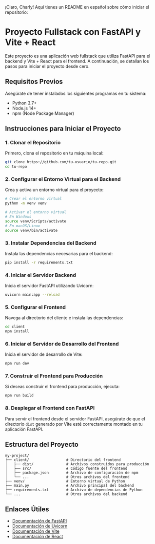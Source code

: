 ¡Claro, Charly! Aquí tienes un README en español sobre cómo iniciar el repositorio:

# Proyecto Fullstack con FastAPI y Vite + React

Este proyecto es una aplicación web fullstack que utiliza FastAPI para el backend y Vite + React para el frontend. A continuación, se detallan los pasos para iniciar el proyecto desde cero.

## Requisitos Previos

Asegúrate de tener instalados los siguientes programas en tu sistema:

- Python 3.7+
- Node.js 14+
- npm (Node Package Manager)

## Instrucciones para Iniciar el Proyecto

### 1. Clonar el Repositorio

Primero, clona el repositorio en tu máquina local:

```bash
git clone https://github.com/tu-usuario/tu-repo.git
cd tu-repo
```

### 2. Configurar el Entorno Virtual para el Backend

Crea y activa un entorno virtual para el proyecto:

```bash
# Crear el entorno virtual
python -m venv venv

# Activar el entorno virtual
# En Windows
source venv/Scripts/activate
# En macOS/Linux
source venv/bin/activate
```

### 3. Instalar Dependencias del Backend

Instala las dependencias necesarias para el backend:

```bash
pip install -r requirements.txt
```

### 4. Iniciar el Servidor Backend

Inicia el servidor FastAPI utilizando Uvicorn:

```bash
uvicorn main:app --reload
```

### 5. Configurar el Frontend

Navega al directorio del cliente e instala las dependencias:

```bash
cd client
npm install
```

### 6. Iniciar el Servidor de Desarrollo del Frontend

Inicia el servidor de desarrollo de Vite:

```bash
npm run dev
```

### 7. Construir el Frontend para Producción

Si deseas construir el frontend para producción, ejecuta:

```bash
npm run build
```

### 8. Desplegar el Frontend con FastAPI

Para servir el frontend desde el servidor FastAPI, asegúrate de que el directorio `dist` generado por Vite esté correctamente montado en tu aplicación FastAPI.

## Estructura del Proyecto

```plaintext
my-project/
├── client/                 # Directorio del frontend
│   ├── dist/               # Archivos construidos para producción
│   ├── src/                # Código fuente del frontend
│   ├── package.json        # Archivo de configuración de npm
│   └── ...                 # Otros archivos del frontend
├── venv/                   # Entorno virtual de Python
├── main.py                 # Archivo principal del backend
├── requirements.txt        # Archivo de dependencias de Python
└── ...                     # Otros archivos del backend
```

## Enlaces Útiles

- [Documentación de FastAPI](https://fastapi.tiangolo.com/)
- [Documentación de Uvicorn](https://www.uvicorn.org/)
- [Documentación de Vite](https://vitejs.dev/)
- [Documentación de React](https://reactjs.org/)

